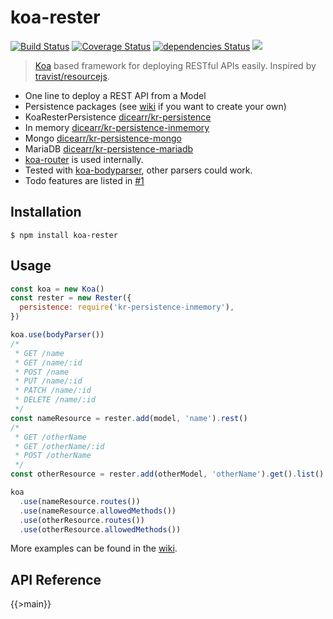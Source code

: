 # koa-rester

[![Build Status](https://travis-ci.org/dicearr/koa-rester.svg?branch=master)](https://travis-ci.org/dicearr/koa-rester)
[![Coverage Status](https://coveralls.io/repos/github/dicearr/koa-rester/badge.svg?branch=master)](https://coveralls.io/github/dicearr/koa-rester?branch=master)
[![dependencies Status](https://david-dm.org/dicearr/koa-rester/status.svg)](https://david-dm.org/dicearr/koa-rester)
![](https://img.shields.io/npm/dm/koa-rester.png)

> [Koa](https://github.com/koajs/koa) based framework for deploying RESTful APIs easily. Inspired by [travist/resourcejs](https://github.com/travist/resourcejs).


* One line to deploy a REST API from a Model
* Persistence packages (see [wiki](https://github.com/dicearr/koa-rester/wiki) if you want to create your own)
 * KoaResterPersistence [dicearr/kr-persistence](https://github.com/dicearr/kr-persistence-seed)
 * In memory [dicearr/kr-persistence-inmemory](https://github.com/dicearr/kr-persistence-inmemory)
 * Mongo [dicearr/kr-persistence-mongo](https://github.com/dicearr/kr-presistence-mongo)
 * MariaDB [dicearr/kr-persistence-mariadb](https://github.com/dicearr/kr-presistence-mariadb)
* [koa-router](https://github.com/alexmingoia/koa-router/tree/master/) is used internally.
* Tested with [koa-bodyparser](https://github.com/koajs/bodyparser), other parsers could work.
* Todo features are listed in [\#1](https://github.com/dicearr/koa-rester/issues/1)

## Installation

```
$ npm install koa-rester
```


## Usage
```javascript
const koa = new Koa()
const rester = new Rester({
  persistence: require('kr-persistence-inmemory'),
})

koa.use(bodyParser())
/*
 * GET /name
 * GET /name/:id
 * POST /name
 * PUT /name/:id
 * PATCH /name/:id
 * DELETE /name/:id
 */
const nameResource = rester.add(model, 'name').rest()
/*
 * GET /otherName
 * GET /otherName/:id
 * POST /otherName
 */
const otherResource = rester.add(otherModel, 'otherName').get().list().post()

koa
  .use(nameResource.routes())
  .use(nameResource.allowedMethods())
  .use(otherResource.routes())
  .use(otherResource.allowedMethods())
```

More examples can be found in the [wiki](https://github.com/dicearr/koa-rester/wiki).

## API Reference

{{>main}}
